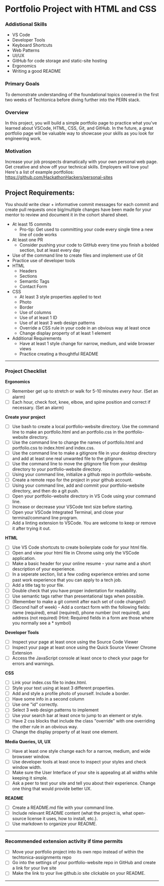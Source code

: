 # Portfolio Project with HTML and CSS

### Addistional Skills

- VS Code
- Developer Tools
- Keyboard Shortcuts
- Web Patterns
- UI/UX
- GitHub for code storage and static-site hosting
- Ergonomics
- Writing a good README

### Primary Goals

To demonstrate understanding of the foundational topics covered in the first two weeks of Techtonica before diving further into the PERN stack.

### Overview

In this project, you will build a simple portfolio page to practice what you've learned about VSCode, HTML, CSS, Git, and GitHub. In the future, a great portfolio page will be valuable way to showcase your skills as you look for engineering work.

### Motivation

Increase your job prospects dramatically with your own personal web page. Get creative and show off your technical skills. Employers will love you!
Here's a list of example portfolios: https://github.com/HackathonHackers/personal-sites

## Project Requirements:

You should write clear + informative commit messages for each commit and create pull requests once big/multiple changes have been made for your mentor to review and document it in the cohort shared sheet.

- At least 15 commits
  - Pro-tip: Get used to committing your code every single time a new line of code works
- At least one PR
  - Consider pushing your code to GitHub every time you finish a bolded section, but at least every day
- Use of the command line to create files and implement use of Git
- Practice use of developer tools
- HTML
  - Headers
  - Sections
  - Semantic Tags
  - Contact Form
- CSS
  - At least 3 style properties applied to text
  - Photo
  - Border
  - Use of columns
  - Use of at least 1 ID
  - Use of at least 3 web design patterns
  - Override a CSS rule in your code in an obvious way at least once
  - Change display property of at least 1 element
- Additional Requirements
  - Have at least 1 style change for narrow, medium, and wide browser views
  - Practice creating a thoughtful README

---

### Project Checklist

**Ergonomics**

- [ ] Remember get up to stretch or walk for 5-10 minutes _every hour_. (Set an alarm)
- [ ] Each hour, check foot, knee, elbow, and spine position and correct if necessary. (Set an alarm)

**Create your project**

- [ ] Use bash to create a local portfolio-website directory. Use the command line to make an portfolio.html and an portfolio.css in the portfolio-website directory.
- [ ] Use the command line to change the names of portfolio.html and portfolio.css to index.html and index.css.
- [ ] Use the command line to make a gitignore file in your desktop directory and add at least one real unwanted file to the gitignore.
- [ ] Use the command line to move the gitignore file from your desktop directory to your portfolio-website directory.
- [ ] Using your command line, initialize a github repo in portfolio-website.
- [ ] Create a remote repo for the project in your github account.
- [ ] Using your command line, add and commit your portfolio-website directory, and then do a git push.
- [ ] Open your portfolio-website directory in VS Code using your command line.
- [ ] Increase or decrease your VSCode text size before starting.
- [ ] Open your VSCode Integrated Terminal, and close your terminal/command line program.
- [ ] Add a linting extension to VSCode. You are welcome to keep or remove it after trying it out.

**HTML**

- [ ] Use VS Code shortcuts to create boilerplate code for your html file.
- [ ] Open and view your html file in Chrome using only the VSCode application.
- [ ] Make a basic header for your online resume - your name and a short description of your experience.
- [ ] In a seperate section, list a few coding experience entries and some past work experience that you can apply to a tech job.
- [ ] Add a title tag to your file.
- [ ] Double check that you have proper indentation for readability.
- [ ] Use semantic tags rather than presentational tags when possible.
- [ ] (Remember to make a git commit after each set of code changes!)
- [ ] (Second half of week) - Add a contact form with the following fields: name (required), email (required), phone number (not required), and address (not required) (Hint: Required fields in a form are those where you normally see a \* symbol)

**Developer Tools**

- [ ] Inspect your page at least once using the Source Code Viewer
- [ ] Inspect your page at least once using the Quick Source Viewer Chrome Extension
- [ ] Access the JavaScript console at least once to check your page for errors and warnings.

**CSS**

- [ ] Link your index.css file to index.html.
- [ ] Style your text using at least 3 different properties.
- [ ] Add and style a profile photo of yourself. Include a border.
- [ ] Have some info in a second column
- [ ] Use one "id" correctly.
- [ ] Select 3 web design patterns to implement
- [ ] Use your search bar at least once to jump to an element or style.
- [ ] Have 2 css blocks that include the class "override" with one overriding the other rule in an obvious way.
- [ ] Change the display property of at least one element.

**Media Queries, UI, UX**

- [ ] Have at least one style change each for a narrow, medium, and wide browswer window.
- [ ] Use developer tools at least once to inspect your styles and check window width.
- [ ] Make sure the User Interface of your site is appealing at all widths while keeping it simple.
- [ ] Ask a peer to test your site and tell you about their experience. Change one thing that would provide better UX.

**README**

- [ ] Create a README.md file with your command line.
- [ ] Include relevant README content (what the project is, what open-source license it uses, how to install, etc.).
- [ ] Use markdown to organize your README.

---

### Recommended extension activity if time permits

- [ ] Move your portfolio project into its own repo instead of within the techtonica-assignments repo
- [ ] Go into the settings of your portfolio-website repo in GitHub and create a link for your live site
- [ ] Make the link to your live github.io site clickable on your README.

---
